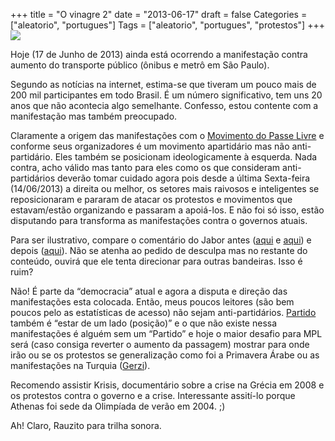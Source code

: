 +++
title = "O vinagre 2"
date = "2013-06-17"
draft = false
Categories = ["aleatorio", "portugues"]
Tags = ["aleatorio", "portugues", "protestos"]
+++
![](/images/vinagre.jpg)

Hoje (17 de Junho de 2013) ainda está ocorrendo a manifestação contra
aumento do transporte público (ônibus e metrô em São Paulo).

Segundo as notícias na internet, estima-se que tiveram um pouco mais de
200 mil participantes em todo Brasil. É um número significativo, tem uns
20 anos que não acontecia algo semelhante. Confesso, estou contente com
a manifestação mas também preocupado.

Claramente a origem das manifestações com o [Movimento do Passe
Livre](http://pt.wikipedia.org/wiki/Movimento_Passe_Livre) e conforme
seus organizadores é um movimento apartidário mas não anti-partidário.
Eles também se posicionam ideologicamente à esquerda. Nada contra, acho
válido mas tanto para eles como os que consideram anti-partidários
deverão tomar cuidado agora pois desde a última Sexta-feira (14/06/2013)
a direita ou melhor, os setores mais raivosos e inteligentes se
reposicionaram e pararam de atacar os protestos e movimentos que
estavam/estão organizando e passaram a apoiá-los. E não foi só isso,
estão disputando para transforma as manifestações contra o governos
atuais.

Para ser ilustrativo, compare o comentário do Jabor antes
([aqui](http://cbn.globoradio.globo.com/comentaristas/arnaldo-jabor/2013/06/13/REVOLTOSOS-DE-CLASSE-MEDIA-NAO-VALEM-20-CENTAVOS.htm)
e
[aqui](http://cbn.globoradio.globo.com/comentaristas/arnaldo-jabor/2013/06/12/JUVENTUDE-QUER-AGIR-MAS-NAO-SABE-COMO.htm))
e depois
([aqui](http://cbn.globoradio.globo.com/comentaristas/arnaldo-jabor/2013/06/17/AMIGOS-EU-ERREI-E-MUITO-MAIS-DO-QUE-20-CENTAVOS.htm)).
Não se atenha ao pedido de desculpa mas no restante do conteúdo, ouvirá
que ele tenta direcionar para outras bandeiras. Isso é ruim?

Não! É parte da “democracia” atual e agora a disputa e direção das
manifestações esta colocada. Então, meus poucos leitores (são bem poucos
pelo as estatísticas de acesso) não sejam anti-partidários.
[Partido](http://pt.wiktionary.org/wiki/partido) também é “estar de um
lado (posição)” e o que não existe nessa manifestações é alguém sem um
“Partido” e hoje o maior desafio para MPL será (caso consiga reverter o
aumento da passagem) mostrar para onde irão ou se os protestos se
generalização como foi a Primavera Árabe ou as manifestações na Turquia
([Gerzi](http://en.wikipedia.org/wiki/Taksim_Square)).

Recomendo assistir Krisis, documentário sobre a crise na Grécia em 2008
e os protestos contra o governo e a crise. Interessante assití-lo porque
Athenas foi sede da Olimpíada de verão em 2004. ;)

Ah! Claro, Rauzito para trilha sonora.
